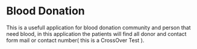 # Blood Donation
This is a usefull application for blood donation community and person that need blood, in this application the patients will find all donor and contact form mail or contact number( this is a CrossOver Test ).


